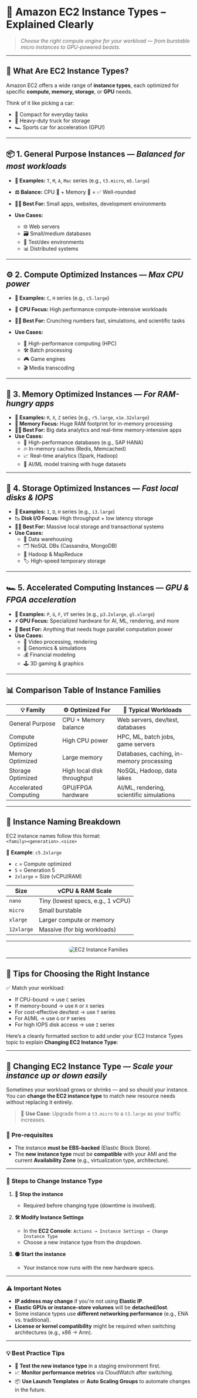 # 🚀 **Amazon EC2 Instance Types – Explained Clearly**

> _Choose the right compute engine for your workload — from burstable micro instances to GPU-powered beasts._

---

## 🧩 **What Are EC2 Instance Types?**

Amazon EC2 offers a wide range of **instance types**, each optimized for specific **compute, memory, storage**, or **GPU** needs.

Think of it like picking a car:

- 🚗 Compact for everyday tasks
- 🚛 Heavy-duty truck for storage
- 🏎️ Sports car for acceleration (GPU!)

---

## 📦 **1. General Purpose Instances** — _Balanced for most workloads_

- **🔢 Examples:** `T`, `M`, `A`, `Mac` series (e.g., `t3.micro`, `m5.large`)
- **⚖️ Balance:** CPU 🧠 + Memory 💾 = ✅ Well-rounded
- **🧑‍💻 Best For:** Small apps, websites, development environments

- **Use Cases:**

  - 🌐 Web servers
  - 🗃️ Small/medium databases
  - 🧪 Test/dev environments
  - 📊 Distributed systems

---

## ⚙️ **2. Compute Optimized Instances** — _Max CPU power_

- **🔢 Examples:** `C`, `H` series (e.g., `c5.large`)
- **💪 CPU Focus:** High performance compute-intensive workloads
- **🧑‍🔬 Best For:** Crunching numbers fast, simulations, and scientific tasks

- **Use Cases:**

  - 🔬 High-performance computing (HPC)
  - 🛠️ Batch processing
  - 🎮 Game engines
  - 🎬 Media transcoding

---

## 💾 **3. Memory Optimized Instances** — _For RAM-hungry apps_

- **🔢 Examples:** `R`, `X`, `Z` series (e.g., `r5.large`, `x1e.32xlarge`)
- **🧠 Memory Focus:** Huge RAM footprint for in-memory processing
- **🧑‍🏫 Best For:** Big data analytics and real-time memory-intensive apps
- **Use Cases:**
  - 🏢 High-performance databases (e.g., SAP HANA)
  - 🔥 In-memory caches (Redis, Memcached)
  - 📈 Real-time analytics (Spark, Hadoop)
  - 🧠 AI/ML model training with huge datasets

---

## 📂 **4. Storage Optimized Instances** — _Fast local disks & IOPS_

- **🔢 Examples:** `I`, `D`, `H` series (e.g., `i3.large`)
- **📉 Disk I/O Focus:** High throughput + low latency storage
- **🧑‍💼 Best For:** Massive local storage and transactional systems
- **Use Cases:**
  - 💾 Data warehousing
  - 🗂️ NoSQL DBs (Cassandra, MongoDB)
  - 🔁 Hadoop & MapReduce
  - 🏷️ High-speed temporary storage

---

## 🏎️ **5. Accelerated Computing Instances** — _GPU & FPGA acceleration_

- **🔢 Examples:** `P`, `G`, `F`, `VT` series (e.g., `p3.2xlarge`, `g5.xlarge`)
- **⚡ GPU Focus:** Specialized hardware for AI, ML, rendering, and more
- **🧠 Best For:** Anything that needs huge parallel computation power
- **Use Cases:**
  - 🎥 Video processing, rendering
  - 🧬 Genomics & simulations
  - 💰 Financial modeling
  - 🕹️ 3D gaming & graphics

---

## 📊 **Comparison Table of Instance Families**

| 💡 **Family**         | ⚙️ **Optimized For**       | 🔧 **Typical Workloads**                 |
| --------------------- | -------------------------- | ---------------------------------------- |
| General Purpose       | CPU + Memory balance       | Web servers, dev/test, databases         |
| Compute Optimized     | High CPU power             | HPC, ML, batch jobs, game servers        |
| Memory Optimized      | Large memory               | Databases, caching, in-memory processing |
| Storage Optimized     | High local disk throughput | NoSQL, Hadoop, data lakes                |
| Accelerated Computing | GPU/FPGA hardware          | AI/ML, rendering, scientific simulations |

---

## 📏 **Instance Naming Breakdown**

EC2 instance names follow this format:  
`<family><generation>.<size>`

🔹 **Example**: `c5.2xlarge`

- `c` = Compute optimized
- `5` = Generation 5
- `2xlarge` = Size (vCPU/RAM)

| **Size**   | **vCPU & RAM Scale**              |
| ---------- | --------------------------------- |
| `nano`     | Tiny (lowest specs, e.g., 1 vCPU) |
| `micro`    | Small burstable                   |
| `xlarge`   | Larger compute or memory          |
| `12xlarge` | Massive (for big workloads)       |

---

<div style="text-align: center;">
  <img src="images/instance-family.png" alt="EC2 Instance Families" style="border-radius: 10px;"/>
</div>

---

## 🧠 **Tips for Choosing the Right Instance**

✅ Match your workload:

- If CPU-bound → use `C` series
- If memory-bound → use `R` or `X` series
- For cost-effective dev/test → use `T` series
- For AI/ML → use `G` or `P` series
- For high IOPS disk access → use `I` series

Here’s a cleanly formatted section to add under your EC2 Instance Types topic to explain **Changing EC2 Instance Type**:

---

## 🔄 **Changing EC2 Instance Type** — _Scale your instance up or down easily_

Sometimes your workload grows or shrinks — and so should your instance. You can **change the EC2 instance type** to match new resource needs without replacing it entirely.

> 🔧 **Use Case:** Upgrade from a `t3.micro` to a `t3.large` as your traffic increases.

### 🚨 **Pre-requisites**

- The instance **must be EBS-backed** (Elastic Block Store).
- The **new instance type** must be **compatible** with your AMI and the current **Availability Zone** (e.g., virtualization type, architecture).

---

### 🔁 **Steps to Change Instance Type**

1. **🔴 Stop the instance**

   - Required before changing type (downtime is involved).

2. **🛠️ Modify Instance Settings**

   - In the **EC2 Console**:
     `Actions → Instance Settings → Change Instance Type`
   - Choose a new instance type from the dropdown.

3. **🟢 Start the instance**

   - Your instance now runs with the new hardware specs.

---

### ⚠️ **Important Notes**

- **IP address may change** if you're not using **Elastic IP**.
- **Elastic GPUs or instance-store volumes** will be **detached/lost**.
- Some instance types use **different networking performance** (e.g., ENA vs. traditional).
- **License or kernel compatibility** might be required when switching architectures (e.g., x86 → Arm).

---

### 💡 **Best Practice Tips**

- 🧪 **Test the new instance type** in a staging environment first.
- 📈 **Monitor performance metrics** via CloudWatch after switching.
- 📦 **Use Launch Templates** or **Auto Scaling Groups** to automate changes in the future.

